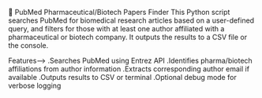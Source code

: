 🧬 PubMed Pharmaceutical/Biotech Papers Finder
This Python script searches PubMed for biomedical research articles based on a user-defined query, and filters for those with at least one author affiliated with a pharmaceutical or biotech company. It outputs the results to a CSV file or the console.

 Features-->
.Searches PubMed using Entrez API
.Identifies pharma/biotech affiliations from author information
.Extracts corresponding author email if available
.Outputs results to CSV or terminal
.Optional debug mode for verbose logging

